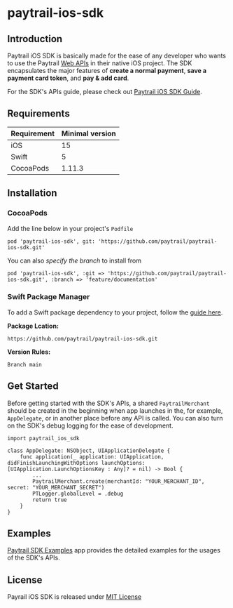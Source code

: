 # paytrail-ios-sdk

## Introduction

Paytrail iOS SDK is basically made for the ease of any developer who wants to use the Paytrail [Web APIs](https://docs.paytrail.com/#/?id=paytrail-payment-api) in their native iOS project. The SDK encapsulates the major features of **create a normal payment**, **save a payment card token**, and **pay & add card**.

For the SDK's APIs guide, please check out [Paytrail iOS SDK Guide](paytrail-ios-sdk/paytrail_ios_sdk.docc/paytrail_ios_sdk_guide.md).

## Requirements

| Requirement | Minimal version |
| ------ | ------ |
| iOS | 15 |
| Swift | 5 |
| CocoaPods | 1.11.3 |

## Installation

### CocoaPods

Add the line below in your project's ``Podfile``

```
pod 'paytrail-ios-sdk', git: 'https://github.com/paytrail/paytrail-ios-sdk.git'
```

You can also *specify the branch* to install from

```
pod 'paytrail-ios-sdk', :git => 'https://github.com/paytrail/paytrail-ios-sdk.git', :branch => 'feature/documentation'
```

### Swift Package Manager

To add a Swift package dependency to your project, follow the [guide here](https://developer.apple.com/documentation/xcode/adding-package-dependencies-to-your-app).

**Package Lcation:**

```
https://github.com/paytrail/paytrail-ios-sdk.git
```
**Version Rules:**

```
Branch main
```

## Get Started

Before getting started with the SDK's APIs, a shared ``PaytrailMerchant`` should be created in the beginning when app launches in the, for example, ``AppDelegate``, or in another place before any API is called. You can also turn on the SDK's debug logging for the ease of development.

```
import paytrail_ios_sdk

class AppDelegate: NSObject, UIApplicationDelegate {
    func application(_ application: UIApplication, didFinishLaunchingWithOptions launchOptions: [UIApplication.LaunchOptionsKey : Any]? = nil) -> Bool {
        ...
        PaytrailMerchant.create(merchantId: "YOUR_MERCHANT_ID", secret: "YOUR_MERCHANT_SECRET")
        PTLogger.globalLevel = .debug
        return true
    }
}
```

## Examples

[Paytrail SDK Examples](https://github.com/paytrail/paytrail-ios-sdk/tree/main/PaytrailSdkExamples) app provides the detailed examples for the usages of the SDK's APIs.

## License

Payrail iOS SDK is released under [MIT License](https://github.com/paytrail/paytrail-ios-sdk/blob/main/LICENSE)


